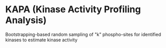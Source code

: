 # KAPA (Kinase Activity Profiling Analysis)

Bootstrapping-based random sampling of "k" phospho-sites for identified kinases to estimate kinase activity
